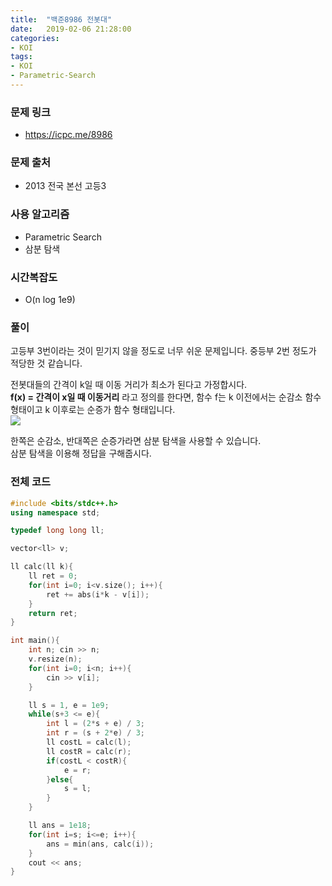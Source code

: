 ```yaml
---
title:  "백준8986 전봇대"
date:   2019-02-06 21:28:00
categories:
- KOI
tags:
- KOI
- Parametric-Search
---
```


### 문제 링크
* https://icpc.me/8986

### 문제 출처
* 2013 전국 본선 고등3

### 사용 알고리즘
* Parametric Search
* 삼분 탐색

### 시간복잡도
* O(n log 1e9)

### 풀이
고등부 3번이라는 것이 믿기지 않을 정도로 너무 쉬운 문제입니다. 중등부 2번 정도가 적당한 것 같습니다.

전봇대들의 간격이 k일 때 이동 거리가 최소가 된다고 가정합시다.<br>
<b>f(x) = 간격이 x일 때 이동거리</b> 라고 정의를 한다면, 함수 f는 k 이전에서는 순감소 함수 형태이고 k 이후로는 순증가 함수 형태입니다.<br>
<img src = "https://i.imgur.com/V0jNGiN.png">

한쪽은 순감소, 반대쪽은 순증가라면 삼분 탐색을 사용할 수 있습니다.<br>
삼분 탐색을 이용해 정답을 구해줍시다.

### 전체 코드
```cpp
#include <bits/stdc++.h>
using namespace std;

typedef long long ll;

vector<ll> v;

ll calc(ll k){
	ll ret = 0;
	for(int i=0; i<v.size(); i++){
		ret += abs(i*k - v[i]);
	}
	return ret;
}

int main(){
	int n; cin >> n;
	v.resize(n);
	for(int i=0; i<n; i++){
		cin >> v[i];
	}

	ll s = 1, e = 1e9;
	while(s+3 <= e){
		int l = (2*s + e) / 3;
		int r = (s + 2*e) / 3;
		ll costL = calc(l);
		ll costR = calc(r);
		if(costL < costR){
			e = r;
		}else{
			s = l;
		}
	}

	ll ans = 1e18;
	for(int i=s; i<=e; i++){
		ans = min(ans, calc(i));
	}
	cout << ans;
}
```
